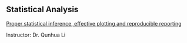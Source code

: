 ## Statistical Analysis

[Proper statistical inference, effective plotting and reproducible reporting](http://www.personal.psu.edu/users/q/u/qul12/bootcamp/agenda.html)

Instructor: Dr. Qunhua Li
